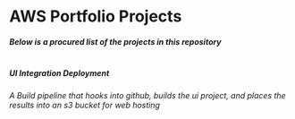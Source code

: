 # AWS Portfolio Projects
##### Below is a procured list of the projects in this repository
#
#
##### UI Integration Deployment
###### A Build pipeline that hooks into github, builds the ui project, and places the results into an s3 bucket for web hosting
